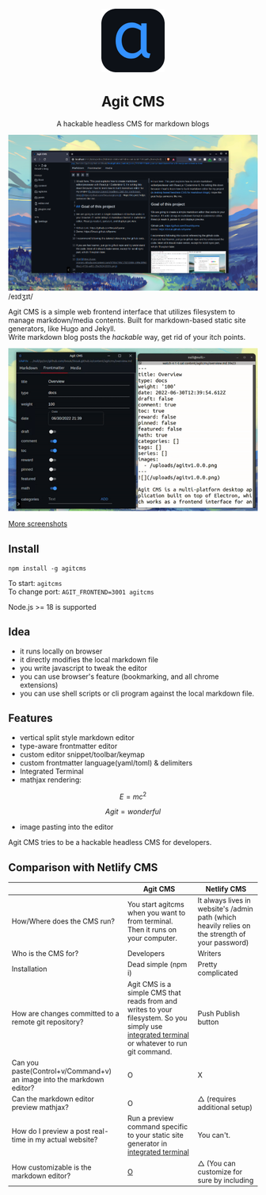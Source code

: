 <p align="center">
    <img src="https://github.com/0xsuk/agitcms/raw/main/public/icons/128x128.png">
    <h1 align="center">Agit CMS</h1>
    <p align="center">A hackable headless CMS for markdown blogs</p>
</p>

![image](/github/local1.png)
/eɪdʒɪt/  

Agit CMS is a simple web frontend interface that utilizes filesystem to manage markdown/media contents. Built for markdown-based static site generators, like Hugo and Jekyll.  
Write markdown blog posts the *hackable* way, get rid of your itch points.

![frontmatter](/github/local.gif)

[More screenshots](/github/showcase.md)

## Install
`npm install -g agitcms`  

To start: `agitcms`  
To change port: `AGIT_FRONTEND=3001 agitcms`  

Node.js >= 18 is supported


## Idea
- it runs locally on browser
- it directly modifies the local markdown file
- you write javascript to tweak the editor
- you can use browser's feature (bookmarking, and all chrome extensions)
- you can use shell scripts or cli program against the local markdown file.

## Features
- vertical split style markdown editor
- type-aware frontmatter editor
- custom editor snippet/toolbar/keymap
- custom frontmatter language(yaml/toml) & delimiters
- Integrated Terminal
- mathjax rendering:

$$ E = mc^2 $$

$$ Agit = wonderful $$

- image pasting into the editor


Agit CMS tries to be a hackable headless CMS for developers.
  
## Comparison with Netlify CMS  
|  | Agit CMS | Netlify CMS |
|---|---|---|
| How/Where does the CMS run? | You start agitcms when you want to from terminal. Then it runs on your computer. | It always lives in website's /admin path (which heavily relies on the strength of your password) | 
| Who is the CMS for? | Developers | Writers
| Installation | Dead simple (npm i) | Pretty complicated 
| How are changes committed to a remote git repository? | Agit CMS is a simple CMS that reads from and writes to your filesystem. So you simply use [integrated terminal](/IntegratedTerminal.md) or whatever to run git command. | Push Publish button
| Can you paste(Control+v/Command+v) an image into the markdown editor? | O | X
| Can the markdown editor preview mathjax? | O | △ (requires additional setup)
| How do I preview a post real-time in my actual website? | Run a preview command specific to your static site generator in [integrated terminal](/IntegratedTerminal.md) | You can't.
| How customizable is the markdown editor? | [O](/Plugins.md) | △ (You can customize for sure by including <script> tag, by it is almost same as using browser extension. No access to editor API)
| Rich Text Editing? | X | O
| For multiple editors? | X | O
| Looks good? | O (Colors picked from github site) | X (100% personal opinion)

## Documents
[Quick Start](QuickStart.md)

[Using Markdown Editor](MarkdownEditor.md)

[Using Frontmatter Editor](FrontmatterEditor.md)

[Using Integrated Terminal](IntegratedTerminal.md)

[Using other components](OtherComponents.md)

[Settings](Settings.md)

[Plugins](Plugins.md)

[API reference](APIReference.md)

[Screenshots](/github/showcase.md)

[Explanation](/Explanation.md)
